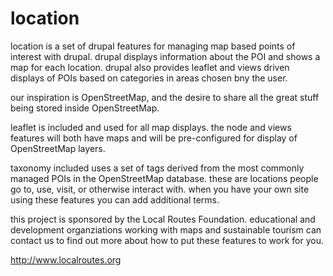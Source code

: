 location
========

location is a set of drupal features for managing map based points of interest with drupal.  drupal displays information about the POI and shows a map for each location. drupal also provides leaflet and views driven displays of POIs based on categories in areas chosen bny the user.

our inspiration is OpenStreetMap, and the desire to share all the great stuff being stored inside OpenStreetMap. 

leaflet is included and used for all map displays. the node and views features will both have maps and will be pre-configured for display of OpenStreetMap layers.

taxonomy included uses a set of tags derived from the most commonly managed POIs in the OpenStreetMap database. these are locations people go to, use, visit, or otherwise interact with. when you have your own site using these features you can add additional terms.

this project is sponsored by the Local Routes Foundation. educational and development organziations working with maps and sustainable tourism can contact us to find out more about how to put these features to work for you.

http://www.localroutes.org
